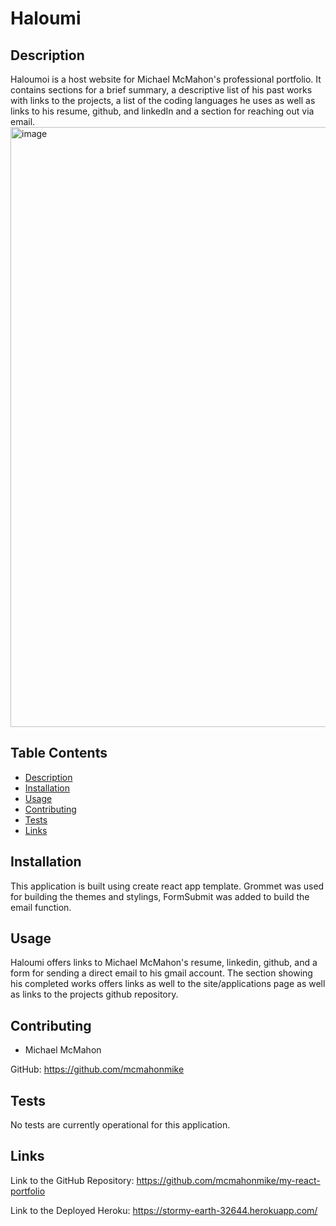 # Haloumi

## Description
Haloumoi is a host website for Michael McMahon's professional portfolio. It contains sections for a brief summary, a descriptive list of his past works with links to the projects, a list of the coding languages he uses as well as links to his resume, github, and linkedIn and a section for reaching out via email.
<img width="960" alt="image" src="https://user-images.githubusercontent.com/98231043/204908493-e252ce80-11f1-4dea-8e2f-cf177e6a56ef.png">



## Table Contents
- [Description](#description)
- [Installation](#installation)
- [Usage](#usage)
- [Contributing](#contributing)
- [Tests](#tests)
- [Links](#links)

## Installation
This application is built using create react app template. Grommet was used for building the themes and stylings, FormSubmit was added to build the email function.


## Usage
Haloumi offers links to Michael McMahon's resume, linkedin, github, and a form for sending a direct email to his gmail account. The section showing his completed works offers links as well to the site/applications page as well as links to the projects github repository.


## Contributing

* Michael McMahon 
 
 GitHub:  https://github.com/mcmahonmike

## Tests
No tests are currently operational for this application.

## Links

Link to the GitHub Repository: 
https://github.com/mcmahonmike/my-react-portfolio



Link to the Deployed Heroku:
https://stormy-earth-32644.herokuapp.com/
